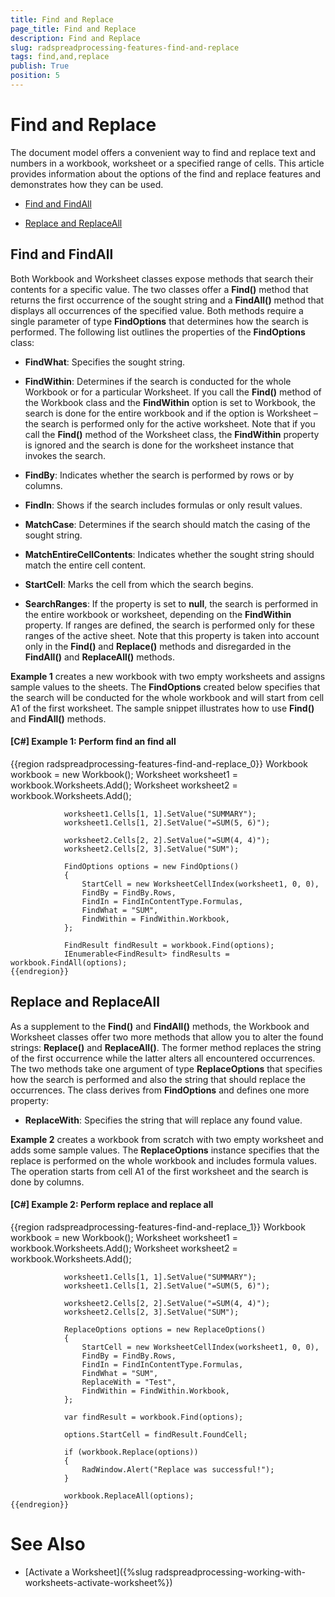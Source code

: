 ```yaml
---
title: Find and Replace
page_title: Find and Replace
description: Find and Replace
slug: radspreadprocessing-features-find-and-replace
tags: find,and,replace
publish: True
position: 5
---
```


# Find and Replace



The document model offers a convenient way to find and replace text and numbers in a workbook, worksheet or a specified range of cells. This article provides information about the options of the find and replace features and demonstrates how they can be used.
      

* [Find and FindAll](#find-and-findall)

* [Replace and ReplaceAll](#replace-and-replaceall)

## Find and FindAll

Both Workbook and Worksheet classes expose methods that search their contents for a specific value. The two classes offer a __Find()__ method that returns the first occurrence of the sought string and a __FindAll()__ method that displays all occurrences of the specified value. Both methods require a single parameter of type __FindOptions__ that determines how the search is performed. The following list outlines the properties of the __FindOptions__ class:
        

* __FindWhat__: Specifies the sought string.
            

* __FindWithin__: Determines if the search is conducted for the whole Workbook or for a particular Worksheet. If you call the __Find()__ method of the Workbook class and the __FindWithin__ option is set to Workbook, the search is done for the entire workbook and if the option is Worksheet – the search is performed only for the active worksheet. Note that if you call the __Find()__ method of the Worksheet class, the __FindWithin__ property is ignored and the search is done for the worksheet instance that invokes the search.
            

* __FindBy__: Indicates whether the search is performed by rows or by columns.
            

* __FindIn__: Shows if the search includes formulas or only result values.
            

* __MatchCase__: Determines if the search should match the casing of the sought string.
            

* __MatchEntireCellContents__: Indicates whether the sought string should match the entire cell content.
            

* __StartCell__: Marks the cell from which the search begins.
            

* __SearchRanges__: If the property is set to __null__, the search is performed in the entire workbook or worksheet, depending on the __FindWithin__ property. If ranges are defined, the search is performed only for these ranges of the active sheet. Note that this property is taken into account only in the __Find()__ and __Replace()__ methods and disregarded in the __FindAll()__ and __ReplaceAll()__ methods.
            

__Example 1__ creates a new workbook with two empty worksheets and assigns sample values to the sheets. The __FindOptions__ created below specifies that the search will be conducted for the whole workbook and will start from cell A1 of the first worksheet. The sample snippet illustrates how to use __Find()__ and __FindAll()__ methods.
        

#### __[C#] Example 1: Perform find an find all__

{{region radspreadprocessing-features-find-and-replace_0}}
	            Workbook workbook = new Workbook();
	            Worksheet worksheet1 = workbook.Worksheets.Add();
	            Worksheet worksheet2 = workbook.Worksheets.Add();
	
	            worksheet1.Cells[1, 1].SetValue("SUMMARY");
	            worksheet1.Cells[1, 2].SetValue("=SUM(5, 6)");
	
	            worksheet2.Cells[2, 2].SetValue("=SUM(4, 4)");
	            worksheet2.Cells[2, 3].SetValue("SUM");
	
	            FindOptions options = new FindOptions()
	            {
	                StartCell = new WorksheetCellIndex(worksheet1, 0, 0),
	                FindBy = FindBy.Rows,
	                FindIn = FindInContentType.Formulas,
	                FindWhat = "SUM",
	                FindWithin = FindWithin.Workbook,
	            };
	
	            FindResult findResult = workbook.Find(options);
	            IEnumerable<FindResult> findResults = workbook.FindAll(options);
	{{endregion}}



## Replace and ReplaceAll

As a supplement to the __Find()__ and __FindAll()__ methods, the Workbook and Worksheet classes offer two more methods that allow you to alter the found strings: __Replace()__ and __ReplaceAll()__. The former method replaces the string of the first occurrence while the latter alters all encountered occurrences. The two methods take one argument of type __ReplaceOptions__ that specifies how the search is performed and also the string that should replace the occurrences. The class derives from __FindOptions__ and defines one more property:
        

* __ReplaceWith__: Specifies the string that will replace any found value.
            

__Example 2__ creates a workbook from scratch with two empty worksheet and adds some sample values. The __ReplaceOptions__ instance specifies that the replace is performed on the whole workbook and includes formula values. The operation starts from cell A1 of the first worksheet and the search is done by columns.
        

#### __[C#] Example 2: Perform replace and replace all__

{{region radspreadprocessing-features-find-and-replace_1}}
	            Workbook workbook = new Workbook();
	            Worksheet worksheet1 = workbook.Worksheets.Add();
	            Worksheet worksheet2 = workbook.Worksheets.Add();
	
	            worksheet1.Cells[1, 1].SetValue("SUMMARY");
	            worksheet1.Cells[1, 2].SetValue("=SUM(5, 6)");
	
	            worksheet2.Cells[2, 2].SetValue("=SUM(4, 4)");
	            worksheet2.Cells[2, 3].SetValue("SUM");
	
	            ReplaceOptions options = new ReplaceOptions()
	            {
	                StartCell = new WorksheetCellIndex(worksheet1, 0, 0),
	                FindBy = FindBy.Rows,
	                FindIn = FindInContentType.Formulas,
	                FindWhat = "SUM",
	                ReplaceWith = "Test",
	                FindWithin = FindWithin.Workbook,
	            };
	
	            var findResult = workbook.Find(options);
	
	            options.StartCell = findResult.FoundCell;
	
	            if (workbook.Replace(options))
	            {
	                RadWindow.Alert("Replace was successful!");
	            }
	
	            workbook.ReplaceAll(options);
	{{endregion}}



# See Also

 * [Activate a Worksheet]({%slug radspreadprocessing-working-with-worksheets-activate-worksheet%})
